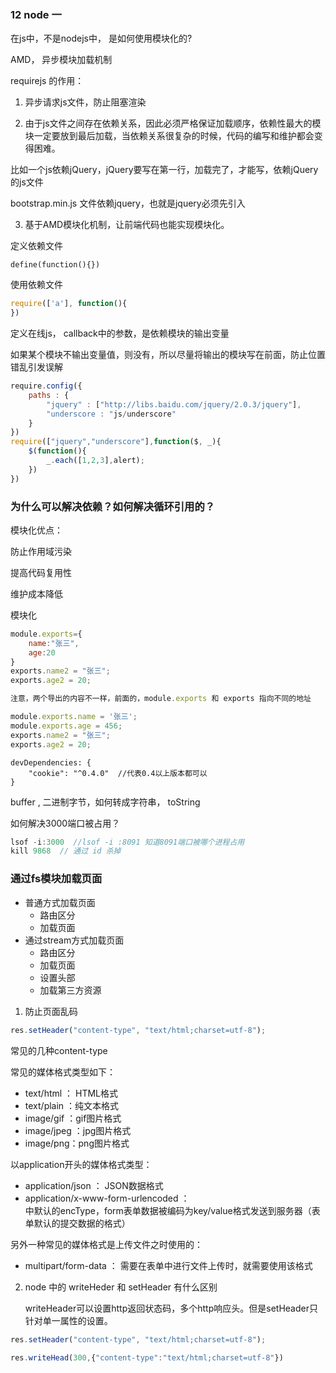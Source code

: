  ### 12 node 一

在js中，不是nodejs中， 是如何使用模块化的?

 AMD， 异步模块加载机制

requirejs 的作用：

1. 异步请求js文件，防止阻塞渲染

2. 由于js文件之间存在依赖关系，因此必须严格保证加载顺序，依赖性最大的模块一定要放到最后加载，当依赖关系很复杂的时候，代码的编写和维护都会变得困难。

比如一个js依赖jQuery，jQuery要写在第一行，加载完了，才能写，依赖jQuery的js文件

bootstrap.min.js 文件依赖jquery，也就是jquery必须先引入

3. 基于AMD模块化机制，让前端代码也能实现模块化。



定义依赖文件

```
define(function(){})
```

使用依赖文件

```js
require(['a'], function(){
})
```

定义在线js， callback中的参数，是依赖模块的输出变量

如果某个模块不输出变量值，则没有，所以尽量将输出的模块写在前面，防止位置错乱引发误解

```js
require.config({
    paths : {
        "jquery" : ["http://libs.baidu.com/jquery/2.0.3/jquery"],
        "underscore : "js/underscore"   
    }
})
require(["jquery","underscore"],function($, _){
    $(function(){
        _.each([1,2,3],alert);
    })
})
```



### 为什么可以解决依赖？如何解决循环引用的？



模块化优点：

防止作用域污染

提高代码复用性

维护成本降低



模块化

```js
module.exports={
    name:"张三",
    age:20
}
exports.name2 = "张三";
exports.age2 = 20;

注意，两个导出的内容不一样，前面的，module.exports 和 exports 指向不同的地址

module.exports.name = '张三';
module.exports.age = 456;
exports.name2 = "张三";
exports.age2 = 20;

```



```
devDependencies: {
	"cookie": "^0.4.0"  //代表0.4以上版本都可以
}
```

buffer , 二进制字节，如何转成字符串， toString



如何解决3000端口被占用？

```js
lsof -i:3000  //lsof -i :8091 知道8091端口被哪个进程占用
kill 9868  // 通过 id 杀掉

```



### 通过fs模块加载页面

- 普通方式加载页面
  - 路由区分
  - 加载页面
- 通过stream方式加载页面
  - 路由区分
  - 加载页面
  - 设置头部
  - 加载第三方资源

1. 防止页面乱码

```js
res.setHeader("content-type", "text/html;charset=utf-8");
```

常见的几种content-type

 常见的媒体格式类型如下：

-   text/html ： HTML格式
-   text/plain ：纯文本格式   
-   image/gif ：gif图片格式  
-   image/jpeg ：jpg图片格式 
-   image/png：png图片格式

  以application开头的媒体格式类型：

-   application/json  ： JSON数据格式
-   application/x-www-form-urlencoded ： <form encType=””>中默认的encType，form表单数据被编码为key/value格式发送到服务器（表单默认的提交数据的格式）

  另外一种常见的媒体格式是上传文件之时使用的：

-   multipart/form-data ： 需要在表单中进行文件上传时，就需要使用该格式



2. node 中的 writeHeder  和 setHeader 有什么区别

   writeHeader可以设置http返回状态码，多个http响应头。但是setHeader只针对单一属性的设置。

```js
res.setHeader("content-type", "text/html;charset=utf-8");
    
res.writeHead(300,{"content-type":"text/html;charset=utf-8"})

```

